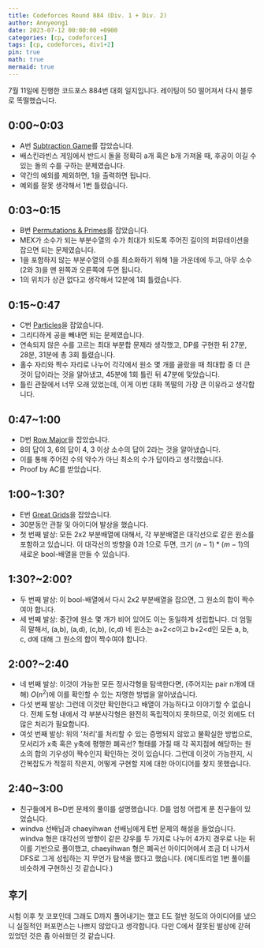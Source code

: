 ```yaml
---
title: Codeforces Round 884 (Div. 1 + Div. 2)
author: Annyeong1
date: 2023-07-12 00:00:00 +0900
categories: [cp, codeforces]
tags: [cp, codeforces, div1+2]
pin: true
math: true
mermaid: true
---
```

7월 11일에 진행한 코드포스 884번 대회 일지입니다. 레이팅이 50 떨어져서 다시 블루로 똑떨했습니다.
## 0:00~0:03
- A번 [Subtraction Game](https://codeforces.com/contest/1844/problem/A)를 잡았습니다.
- 배스킨라빈스 게임에서 반드시 돌을 정확히 a개 혹은 b개 가져올 때, 후공이 이길 수 있는 돌의 수를 구하는 문제였습니다.
- 약간의 예외를 제외하면, 1을 출력하면 됩니다.
- 예외를 잘못 생각해서 1번 틀렸습니다.

## 0:03~0:15
- B번 [Permutations & Primes](https://codeforces.com/contest/1844/problem/B)를 잡았습니다.
- MEX가 소수가 되는 부분수열의 수가 최대가 되도록 주어진 길이의 퍼뮤테이션을 잡으면 되는 문제였습니다.
- 1을 포함하지 않는 부분수열의 수를 최소화하기 위해 1을 가운데에 두고, 아무 소수(2와 3)을 맨 왼쪽과 오른쪽에 두면 됩니다.
- 1의 위치가 상관 없다고 생각해서 12분에 1회 틀렸습니다.

## 0:15~0:47
- C번 [Particles](https://codeforces.com/contest/1844/problem/C)을 잡았습니다.
- 그리디하게 공을 빼내면 되는 문제였습니다.
- 연속되지 않은 수를 고르는 최대 부분합 문제라 생각했고, DP를 구현한 뒤 27분, 28분, 31분에 총 3회 틀렸습니다.
- 홀수 자리와 짝수 자리로 나누어 각각에서 원소 몇 개를 골랐을 때 최대합 중 더 큰 것이 답이라는 것을 알아냈고, 45분에 1회 틀린 뒤 47분에 맞았습니다.
- 틀린 관찰에서 너무 오래 있었는데, 이게 이번 대화 똑떨의 가장 큰 이유라고 생각합니다.

## 0:47~1:00
- D번 [Row Major](https://codeforces.com/contest/1844/problem/D)을 잡았습니다.
- 8의 답이 3, 6의 답이 4, 3 이상 소수의 답이 2라는 것을 알아냈습니다.
- 이를 통해 주어진 수의 약수가 아닌 최소의 수가 답이라고 생각했습니다.
- Proof by AC를 받았습니다.

## 1:00~1:30?
- E번 [Great Grids](https://codeforces.com/contest/1844/problem/E)을 잡았습니다.
- 30분동안 관찰 및 아이디어 발상을 했습니다.
- 첫 번째 발상: 모든 2x2 부분배열에 대해서, 각 부분배열은 대각선으로 같은 원소를 포함하고 있습니다. 이 대각선의 방향을 0과 1으로 두면, 크기 $(n-1)*(m-1)$의 새로운 bool-배열을 만들 수 있습니다.

## 1:30?~2:00?
- 두 번째 발상: 이 bool-배열에서 다시 2x2 부분배열을 잡으면, 그 원소의 합이 짝수여야 합니다.
- 세 번째 발상: 중간에 원소 몇 개가 비어 있어도 이는 동일하게 성립합니다. 더 엄밀히 말해서, (a,b), (a,d), (c,b), (c,d) 네 원소는 a+2<c이고 b+2<d인 모든 a, b, c, d에 대해 그 원소의 합이 짝수여야 합니다.

## 2:00?~2:40
- 네 번째 발상: 이것이 가능한 모든 정사각형을 탐색한다면, (주어지는 pair n개에 대해) $O(n^2)$에 이를 확인할 수 있는 자명한 방법을 알아냈습니다.
- 다섯 번째 발상: 그런데 이것만 확인한다고 배열이 가능하다고 이야기할 수 없습니다. 전체 도형 내에서 각 부분사각형은 완전히 독립적이지 못하므로, 이것 외에도 더 많은 처리가 필요합니다.
- 여섯 번째 발상: 위의 '처리'를 처리할 수 있는 증명되지 않았고 불확실한 방법으로, 모서리가 x축 혹은 y축에 평행한 폐곡선? 형태를 가질 때 각 꼭지점에 해당하는 원소의 합의 기우성이 짝수인지 확인하는 것이 있습니다. 그런데 이것이 가능한지, 시간복잡도가 적절히 작은지, 어떻게 구현할 지에 대한 아이디어를 찾지 못했습니다.

## 2:40~3:00
- 친구들에게 B~D번 문제의 풀이를 설명했습니다. D를 엄청 어렵게 푼 친구들이 있었습니다.
- windva 선배님과 chaeyihwan 선배님에게 E번 문제의 해설을 들었습니다. windva 형은 대각선의 방향이 같은 걍우를 두 가지로 나누어 4가지 경우로 나눈 뒤 이를 기반으로 풀이했고, chaeyihwan 형은 폐곡선 아이디어에서 조금 더 나가서 DFS로 그게 성립하는 지 무언가 탐색을 했다고 했습니다. (에디토리얼 1번 풀이를 비슷하게 구현하신 것 같습니다.)

## 후기
시험 이후 첫 코포인데 그래도 D까지 풀어내기는 했고 E도 절반 정도의 아이디어를 냈으니 실질적인 퍼포먼스는 나쁘지 않았다고 생각합니다. 다만 C에서 잘못된 발상에 갇혀 있었던 것은 좀 아쉬웠던 것 같습니다.
